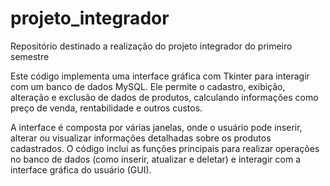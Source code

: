 # projeto_integrador
Repositório destinado a realização do projeto integrador do primeiro semestre


Este código implementa uma interface gráfica com Tkinter para interagir com um banco de dados MySQL. Ele permite o cadastro, exibição, alteração e exclusão de dados de produtos, calculando informações como preço de venda, rentabilidade e outros custos.

A interface é composta por várias janelas, onde o usuário pode inserir, alterar ou visualizar informações detalhadas sobre os produtos cadastrados. O código inclui as funções principais para realizar operações no banco de dados (como inserir, atualizar e deletar) e interagir com a interface gráfica do usuário (GUI).
